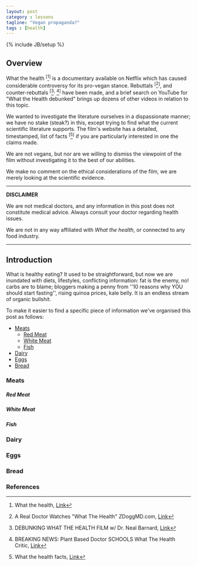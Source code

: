 ```yaml
---
layout: post
category : lessons
tagline: "Vegan propaganda?"
tags : [health]
---
```

{% include JB/setup %}

## Overview ##

What the health <sup>[</sup>[^1]<sup>]</sup> is a documentary available on Netflix which has caused considerable controversy for its pro-vegan stance. Rebuttals <sup>[</sup>[^2]<sup>]</sup>, and counter-rebuttals <sup>[</sup>[^3]<sup>,</sup> [^4]<sup>]</sup> have been made, and a brief search on YouTube for "What the Health debunked" brings up dozens of other videos in relation to this topic. 

We wanted to investigate the literature ourselves in a dispassionate manner; we have no stake (steak?) in this, except trying to find what the current scientific literature supports. The film's website has a detailed, timestamped, list of facts <sup>[</sup>[^5]<sup>]</sup> if you are particularly interested in one the claims made. 

We are not vegans, but nor are we willing to dismiss the viewpoint of the film without investigating it to the best of our abilities. 

We make no comment on the ethical considerations of the film, we are merely looking at the scientific evidence.

---

**DISCLAIMER**

We are not medical doctors, and any information in this post does not constitute medical advice. Always consult your doctor regarding health issues.

We are not in any way affiliated with _What the health_, or connected to any food industry.

---

## Introduction ##
What is healthy eating? It used to be straightforward, but now we are inundated with diets, lifestyles, conflicting information: fat is the enemy, no! carbs are to blame; bloggers making a penny from ''10 reasons why YOU should start fasting'', rising quinoa prices, kale belly. It is an endless stream of organic bullshit. 

To make it easier to find a specific piece of information we've organised this post as follows:

- [Meats](#meats)
    - [Red Meat](#red-meat)
    - [White Meat](#white-meat)
    - [Fish](#fish)
- [Dairy](#dairy)
- [Eggs](#eggs)
- [Bread](#bread)


### Meats ###


##### Red Meat #####

##### White Meat #####

##### Fish #####

### Dairy ###

### Eggs ###

### Bread ###

### References ###
[^1]: What the health, [Link](https://www.whatthehealthfilm.com)

[^2]: A Real Doctor Watches "What The Health" ZDoggMD.com, [Link](https://www.youtube.com/watch?v=skIGCoopR-g)

[^3]: DEBUNKING WHAT THE HEALTH FILM w/ Dr. Neal Barnard, [Link](https://www.youtube.com/watch?v=EJr3MUNc14Y)

[^4]: BREAKING NEWS: Plant Based Doctor SCHOOLS What The Health Critic, [Link](https://www.youtube.com/watch?v=M7b4kBTuHF0)

[^5]: What the health facts, [Link](https://www.whatthehealthfilm.com/facts/)





